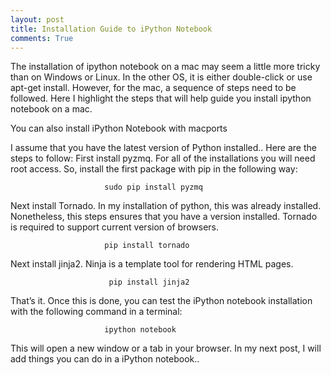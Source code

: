 ```yaml
---
layout: post
title: Installation Guide to iPython Notebook
comments: True
---
```


The installation of ipython notebook on a mac may seem a little more tricky than on Windows or Linux. In the other OS, it is either double-click or use apt-get install. However, for the mac, a sequence of steps need to be followed. Here I highlight the steps that will help guide you install ipython notebook on a mac. 

You can also install iPython Notebook with macports

I assume that you have the latest version of Python installed.. Here are the steps to follow:
First install pyzmq. For all of the installations you will need root access. So, install the first package with pip in the following way: 

                         sudo pip install pyzmq

Next install Tornado. In my installation of python, this was already installed. Nonetheless, this steps ensures that you have a version installed. Tornado is required to support current version of browsers. 

                         pip install tornado 

Next install jinja2. Ninja is a template tool for rendering HTML pages. 

                          pip install jinja2

That’s it. Once this is done, you can test the iPython notebook installation with the following command in a terminal: 

                         ipython notebook 


This will open a new window or a tab in your browser. In my next post, I will add things you can do in a iPython notebook.. 